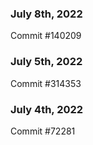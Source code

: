 ### July 8th, 2022

Commit #140209

### July 5th, 2022

Commit #314353


### July 4th, 2022

Commit #72281
